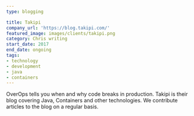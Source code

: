 ```yaml
---
type: blogging

title: Takipi
company_url: 'https://blog.takipi.com/'
featured_image: images/clients/takipi.png
category: Chris writing
start_date: 2017
end_date: ongoing
tags:
- technology
- development
- java
- containers
---
```


OverOps tells you when and why code breaks in production. Takipi is their blog covering Java, Containers and other technologies. We contribute articles to the blog on a regular basis.
